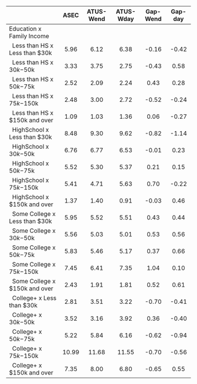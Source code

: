 
|                      |         ASEC |    ATUS-Wend |    ATUS-Wday |     Gap-Wend |      Gap-day |
| -------------------- | :----------: | :----------: | :----------: | :----------: | :----------: |
| Education x Family Income |              |              |              |              |              |
| &nbsp;&nbsp;Less than HS x Less than $30k |         5.96 |         6.12 |         6.38 |        -0.16 |        -0.42 |
| &nbsp;&nbsp;Less than HS x $30k-$50k |         3.33 |         3.75 |         2.75 |        -0.43 |         0.58 |
| &nbsp;&nbsp;Less than HS x $50k-$75k |         2.52 |         2.09 |         2.24 |         0.43 |         0.28 |
| &nbsp;&nbsp;Less than HS x $75k-$150k |         2.48 |         3.00 |         2.72 |        -0.52 |        -0.24 |
| &nbsp;&nbsp;Less than HS x $150k and over |         1.09 |         1.03 |         1.36 |         0.06 |        -0.27 |
| &nbsp;&nbsp;HighSchool x Less than $30k |         8.48 |         9.30 |         9.62 |        -0.82 |        -1.14 |
| &nbsp;&nbsp;HighSchool x $30k-$50k |         6.76 |         6.77 |         6.53 |        -0.01 |         0.23 |
| &nbsp;&nbsp;HighSchool x $50k-$75k |         5.52 |         5.30 |         5.37 |         0.21 |         0.15 |
| &nbsp;&nbsp;HighSchool x $75k-$150k |         5.41 |         4.71 |         5.63 |         0.70 |        -0.22 |
| &nbsp;&nbsp;HighSchool x $150k and over |         1.37 |         1.40 |         0.91 |        -0.03 |         0.46 |
| &nbsp;&nbsp;Some College x Less than $30k |         5.95 |         5.52 |         5.51 |         0.43 |         0.44 |
| &nbsp;&nbsp;Some College x $30k-$50k |         5.56 |         5.03 |         5.01 |         0.53 |         0.56 |
| &nbsp;&nbsp;Some College x $50k-$75k |         5.83 |         5.46 |         5.17 |         0.37 |         0.66 |
| &nbsp;&nbsp;Some College x $75k-$150k |         7.45 |         6.41 |         7.35 |         1.04 |         0.10 |
| &nbsp;&nbsp;Some College x $150k and over |         2.43 |         1.91 |         1.81 |         0.52 |         0.61 |
| &nbsp;&nbsp;College+ x Less than $30k |         2.81 |         3.51 |         3.22 |        -0.70 |        -0.41 |
| &nbsp;&nbsp;College+ x $30k-$50k |         3.52 |         3.16 |         3.92 |         0.36 |        -0.40 |
| &nbsp;&nbsp;College+ x $50k-$75k |         5.22 |         5.84 |         6.16 |        -0.62 |        -0.94 |
| &nbsp;&nbsp;College+ x $75k-$150k |        10.99 |        11.68 |        11.55 |        -0.70 |        -0.56 |
| &nbsp;&nbsp;College+ x $150k and over |         7.35 |         8.00 |         6.80 |        -0.65 |         0.55 |

